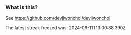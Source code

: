 
### What is this?

See https://github.com/devjiwonchoi/devjiwonchoi

The latest streak freezed was: 2024-09-11T13:00:38.390Z
